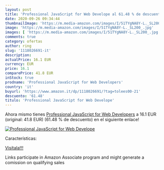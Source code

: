 ```yaml
---
layout: post
title: 'Professional JavaScript for Web Develope al 61.48 % de descuento'
date: 2020-09-26 09:34:44
thumbnailImage: 'https://m.media-amazon.com/images/I/51TYgNA8Y-L._SL200_.jpg'
image: 'https://m.media-amazon.com/images/I/51TYgNA8Y-L._SL200_.jpg'
images: [ 'https://m.media-amazon.com/images/I/51TYgNA8Y-L._SL200_.jpg' ]
comments: true
category: ofertas
author: ring
slug: '1118026691-it'
description:
actualPrice: 16.1 EUR
currency: EUR
price: 16.1
comparePrice: 41.8 EUR
inStock: true
prodname: 'Professional JavaScript for Web Developers'
country: 'it'
buyurl: 'https://www.amazon.it/dp/1118026691/?tag=tolees00-21'
descuento: '61.48'
titulo: 'Professional JavaScript for Web Develope'
---
```


Ahora mismo tienes [Professional JavaScript for Web Developers](https://www.amazon.it/dp/1118026691/?tag=tolees00-21) a 16.1 EUR (original: 41.8 EUR) (61.48 %  de descuento) en el siguiente enlace!

[![Professional JavaScript for Web Develope](https://m.media-amazon.com/images/I/51TYgNA8Y-L._SL200_.jpg)](https://www.amazon.it/dp/1118026691/?tag=tolees00-21)

Características:


[Visítala!!!](https://www.amazon.it/dp/1118026691/?tag=tolees00-21)

Links participate in Amazon Associate program and might generate a comission on qualifying sales
